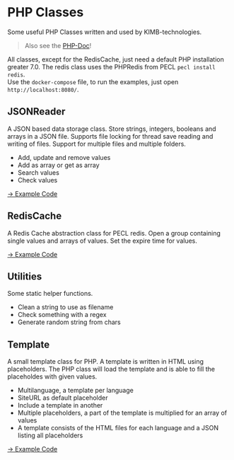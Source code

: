 # PHP Classes

Some useful PHP Classes written and used by KIMB-technologies.

> Also see the [PHP-Doc](https://kimb-technologies.github.io/PHP-Classes/index.html)!

All classes, except for the RedisCache, just need a default PHP installation greater 7.0.
The redis class uses the PHPRedis from PECL `pecl install redis`.  
Use the `docker-compose` file, to run the examples, just open `http://localhost:8080/`.

## JSONReader
A JSON based data storage class. Store strings, integers, booleans and arrays in a JSON file.
Supports file locking for thread save reading and writing of files. Support for multiple files
and multiple folders. 

- Add, update and remove values
- Add as array or get as array
- Search values
- Check values

[&rarr; Example Code](https://github.com/KIMB-technologies/PHP-Classes/blob/master/php/json_ex.php)

## RedisCache
A Redis Cache abstraction class for PECL redis. Open a group containing 
single values and arrays of values. Set the expire time for values.

[&rarr; Example Code](https://github.com/KIMB-technologies/PHP-Classes/blob/master/php/redis_ex.php)

## Utilities
Some static helper functions.

- Clean a string to use as filename
- Check something with a regex
- Generate random string from chars

## Template
A small template class for PHP. A template is written in HTML using placeholders.
The PHP class will load the template and is able to fill the placeholdes with given values.

- Multilanguage, a template per language
- SiteURL as default placeholder
- Include a template in another
- Multiple placeholders, a part of the template is multiplied for an array of values
- A template consists of the HTML files for each language and a JSON listing all placeholders

[&rarr; Example Code](https://github.com/KIMB-technologies/PHP-Classes/blob/master/php/template_ex.php)
